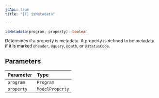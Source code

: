 ```yaml
---
jsApi: true
title: "[F] isMetadata"

---
```

```ts
isMetadata(program, property): boolean
```

Determines if a property is metadata. A property is defined to be
metadata if it is marked `@header`, `@query`, `@path`, or `@statusCode`.

## Parameters

| Parameter | Type |
| :------ | :------ |
| `program` | `Program` |
| `property` | `ModelProperty` |
